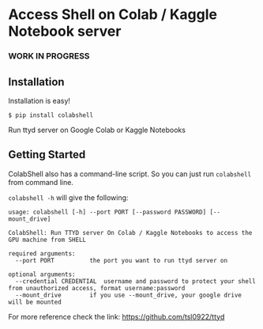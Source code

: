 # Access Shell on Colab / Kaggle Notebook server

### WORK IN PROGRESS

## Installation

Installation is easy!

```
$ pip install colabshell
```

Run ttyd server on Google Colab or Kaggle Notebooks

## Getting Started


ColabShell also has a command-line script. So you can just run `colabshell` from command line.

`colabshell -h` will give the following:

```
usage: colabshell [-h] --port PORT [--password PASSWORD] [--mount_drive]

ColabShell: Run TTYD server On Colab / Kaggle Notebooks to access the GPU machine from SHELL

required arguments:
  --port PORT          the port you want to run ttyd server on

optional arguments:
  --credential CREDENTIAL  username and password to protect your shell from unauthorized access, format username:password
  --mount_drive        if you use --mount_drive, your google drive will be mounted
```

For more reference check the link: https://github.com/tsl0922/ttyd